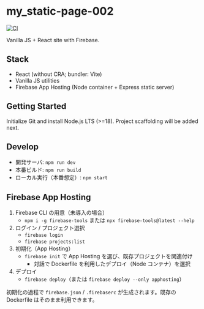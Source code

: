 # my_static-page-002

[![CI](https://github.com/komiyamma/my-static-page-003/actions/workflows/ci.yml/badge.svg?branch=main)](https://github.com/komiyamma/my-static-page-003/actions/workflows/ci.yml)

Vanilla JS + React site with Firebase.

## Stack

- React (without CRA; bundler: Vite)
- Vanilla JS utilities
- Firebase App Hosting (Node container + Express static server)

## Getting Started

Initialize Git and install Node.js LTS (>=18). Project scaffolding will be added next.

## Develop

- 開発サーバ: `npm run dev`
- 本番ビルド: `npm run build`
- ローカル実行（本番想定）: `npm start`

## Firebase App Hosting

1) Firebase CLI の用意（未導入の場合）
   - `npm i -g firebase-tools` または `npx firebase-tools@latest --help`
2) ログイン / プロジェクト選択
   - `firebase login`
   - `firebase projects:list`
3) 初期化（App Hosting）
   - `firebase init` で App Hosting を選び、既存プロジェクトを関連付け
     - 対話で Dockerfile を利用したデプロイ（Node コンテナ）を選択
4) デプロイ
   - `firebase deploy`（または `firebase deploy --only apphosting`）

初期化の過程で `firebase.json` / `.firebaserc` が生成されます。既存の Dockerfile はそのまま利用できます。
